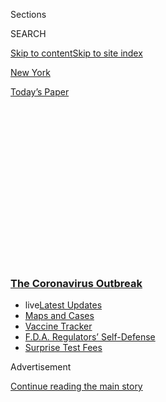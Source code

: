 <div id="app">

<div>

<div>

<div>

<div class="NYTAppHideMasthead css-1q2w90k e1suatyy0">

<div class="section css-ui9rw0 e1suatyy2">

<div class="css-eph4ug er09x8g0">

<div class="css-6n7j50">

</div>

<span class="css-1dv1kvn">Sections</span>

<div class="css-10488qs">

<span class="css-1dv1kvn">SEARCH</span>

</div>

[Skip to content](#site-content)[Skip to site index](#site-index)

</div>

<div id="masthead-section-label" class="css-1wr3we4 eaxe0e00">

[New
York](https://www.nytimes3xbfgragh.onion/section/nyregion)

</div>

<div class="css-10698na e1huz5gh0">

</div>

</div>

<div id="masthead-bar-one" class="section hasLinks css-15hmgas e1csuq9d3">

<div class="css-uqyvli e1csuq9d0">

</div>

<div class="css-1uqjmks e1csuq9d1">

</div>

<div class="css-9e9ivx">

[](https://myaccount.nytimes3xbfgragh.onion/auth/login?response_type=cookie&client_id=vi)

</div>

<div class="css-1bvtpon e1csuq9d2">

[Today’s
Paper](https://www.nytimes3xbfgragh.onion/section/todayspaper)

</div>

</div>

</div>

</div>

<div data-aria-hidden="false">

<div id="site-content" data-role="main">

<div>

<div class="css-1aor85t" style="opacity:0.000000001;z-index:-1;visibility:hidden">

<div class="css-1hqnpie">

<div class="css-epjblv">

<span class="css-17xtcya">[New
York](/section/nyregion)</span><span class="css-x15j1o">|</span><span class="css-fwqvlz">N.Y.C.
to Allow Indoor Dining, in Milestone on Recovery From
Pandemic</span>

</div>

<div class="css-k008qs">

<div class="css-1iwv8en">

<span class="css-18z7m18"></span>

<div>

</div>

</div>

<span class="css-1n6z4y">https://nyti.ms/33amWmY</span>

<div class="css-1705lsu">

<div class="css-4xjgmj">

<div class="css-4skfbu" data-role="toolbar" data-aria-label="Social Media Share buttons, Save button, and Comments Panel with current comment count" data-testid="share-tools">

  - 
  - 
  - 
  - 
    
    <div class="css-6n7j50">
    
    </div>

  - 
  - 

</div>

</div>

</div>

</div>

</div>

</div>

<div class="css-13pd83m">

<div class="css-l9svim">

### [<span class="css-pa1jbp"><span class="css-1rxm0ex">The Coronavirus</span><span class="css-1rxm0ex"> Outbreak</span></span>](https://www.nytimes3xbfgragh.onion/news-event/coronavirus?name=styln-coronavirus-national&region=TOP_BANNER&block=storyline_menu_recirc&action=click&pgtype=Article&impression_id=faa237d0-f52d-11ea-8b73-3bde8420cfaf&variant=undefined)

  - <span class="css-1qkutce"><span class="css-12clwdu">live</span>[Latest
    Updates](https://www.nytimes3xbfgragh.onion/2020/09/12/world/covid-19-coronavirus.html?name=styln-coronavirus-national&region=TOP_BANNER&block=storyline_menu_recirc&action=click&pgtype=Article&impression_id=faa237d1-f52d-11ea-8b73-3bde8420cfaf&variant=undefined)</span>
  - <span class="css-1qkutce">[Maps and
    Cases](https://www.nytimes3xbfgragh.onion/interactive/2020/us/coronavirus-us-cases.html?name=styln-coronavirus-national&region=TOP_BANNER&block=storyline_menu_recirc&action=click&pgtype=Article&impression_id=faa237d2-f52d-11ea-8b73-3bde8420cfaf&variant=undefined)</span>
  - <span class="css-1qkutce">[Vaccine
    Tracker](https://www.nytimes3xbfgragh.onion/interactive/2020/science/coronavirus-vaccine-tracker.html?name=styln-coronavirus-national&region=TOP_BANNER&block=storyline_menu_recirc&action=click&pgtype=Article&impression_id=faa237d3-f52d-11ea-8b73-3bde8420cfaf&variant=undefined)</span>
  - <span class="css-1qkutce">[F.D.A. Regulators’
    Self-Defense](https://www.nytimes3xbfgragh.onion/2020/09/10/us/politics/fda-coronavirus-vaccine.html?name=styln-coronavirus-national&region=TOP_BANNER&block=storyline_menu_recirc&action=click&pgtype=Article&impression_id=faa25ee0-f52d-11ea-8b73-3bde8420cfaf&variant=undefined)</span>
  - <span class="css-1qkutce">[Surprise Test
    Fees](https://www.nytimes3xbfgragh.onion/2020/09/09/upshot/coronavirus-surprise-test-fees.html?name=styln-coronavirus-national&region=TOP_BANNER&block=storyline_menu_recirc&action=click&pgtype=Article&impression_id=faa25ee1-f52d-11ea-8b73-3bde8420cfaf&variant=undefined)</span>

</div>

</div>

<div id="top-wrapper" class="css-1sy8kpn">

<div id="top-slug" class="css-l9onyx">

Advertisement

</div>

[Continue reading the main
story](#after-top)

<div class="ad top-wrapper" style="text-align:center;height:100%;display:block;min-height:250px">

<div id="top" class="place-ad" data-position="top" data-size-key="top">

</div>

</div>

<div id="after-top">

</div>

</div>

<div>

<div id="sponsor-wrapper" class="css-1hyfx7x">

<div id="sponsor-slug" class="css-19vbshk">

Supported by

</div>

[Continue reading the main
story](#after-sponsor)

<div id="sponsor" class="ad sponsor-wrapper" style="text-align:center;height:100%;display:block">

</div>

<div id="after-sponsor">

</div>

</div>

<div class="css-186x18t">

</div>

<div class="css-1vkm6nb ehdk2mb0">

# N.Y.C. to Allow Indoor Dining, in Milestone on Recovery From Pandemic

</div>

Gov. Andrew M. Cuomo announced that restaurants can open for indoor
service at 25 percent capacity, starting on Sept. 30.

<div class="css-79elbk" data-testid="photoviewer-wrapper">

<div class="css-z3e15g" data-testid="photoviewer-wrapper-hidden">

</div>

<div class="css-1a48zt4 ehw59r15" data-testid="photoviewer-children">

![<span class="css-16f3y1r e13ogyst0" data-aria-hidden="true">Outdoor
dining in New York has been allowed since early
June. </span><span class="css-cnj6d5 e1z0qqy90" itemprop="copyrightHolder"><span class="css-1ly73wi e1tej78p0">Credit...</span><span><span>Johnny
Milano for The New York
Times</span></span></span>](https://static01.graylady3jvrrxbe.onion/images/2020/09/09/nyregion/NYVIRUS-DINING2/merlin_176693760_3315f45c-be9d-41af-bd61-b45b482c4fea-articleLarge.jpg?quality=75&auto=webp&disable=upscale)

</div>

</div>

<div class="css-18e8msd">

<div class="css-otjvjh epjyd6m0">

<div class="css-nmf14i ey68jwv0" data-aria-hidden="true">

[![Jesse
McKinley](https://static01.graylady3jvrrxbe.onion/images/2018/02/20/multimedia/author-jesse-mckinley/author-jesse-mckinley-thumbLarge.jpg
"Jesse McKinley")](https://www.nytimes3xbfgragh.onion/by/jesse-mckinley)[![Sharon
Otterman](https://static01.graylady3jvrrxbe.onion/images/2018/06/14/multimedia/author-sharon-otterman/author-sharon-otterman-thumbLarge.png
"Sharon Otterman")](https://www.nytimes3xbfgragh.onion/by/sharon-otterman)[![Joseph
Goldstein](https://static01.graylady3jvrrxbe.onion/images/2018/07/16/multimedia/author-joseph-goldstein/author-joseph-goldstein-thumbLarge.png
"Joseph Goldstein")](https://www.nytimes3xbfgragh.onion/by/joseph-goldstein)

</div>

<div class="css-1baulvz">

By [<span class="css-1baulvz" itemprop="name">Jesse
McKinley</span>](https://www.nytimes3xbfgragh.onion/by/jesse-mckinley),
[<span class="css-1baulvz" itemprop="name">Sharon
Otterman</span>](https://www.nytimes3xbfgragh.onion/by/sharon-otterman)
and [<span class="css-1baulvz last-byline" itemprop="name">Joseph
Goldstein</span>](https://www.nytimes3xbfgragh.onion/by/joseph-goldstein)

</div>

</div>

  - 
    
    <div class="css-ld3wwf e16638kd2">
    
    Published Sept. 9, 2020Updated Sept. 11,
    2020
    
    </div>

  - 
    
    <div class="css-4xjgmj">
    
    <div class="css-pvvomx" data-role="toolbar" data-aria-label="Social Media Share buttons, Save button, and Comments Panel with current comment count" data-testid="share-tools">
    
      - 
      - 
      - 
      - 
        
        <div class="css-6n7j50">
        
        </div>
    
      - 
      - 
    
    </div>
    
    </div>

</div>

</div>

<div class="section meteredContent css-1r7ky0e" name="articleBody" itemprop="articleBody">

<div class="css-1fanzo5 StoryBodyCompanionColumn">

<div class="css-53u6y8">

Gov. Andrew M. Cuomo announced on Wednesday that the prohibition on
[indoor
dining](https://www.nytimes3xbfgragh.onion/2020/09/10/nyregion/nyc-outdoor-dining-homeless.html)
in New York City would be lifted on Sept. 30, giving a boost to the
city’s recovery from the pandemic and ending its status as one of the
few places in the nation with a ban.

The governor’s decision to allow restaurants to have indoor dining at 25
percent capacity will be a major milestone in the coronavirus crisis in
New York City, signaling to tourists and residents that the city is
slowly returning to normal.

Still, the reopening will likely not be enough to save some restaurants,
battered by the combination of the coronavirus, the economic crisis and
the reluctance of many Americans to socialize in proximity to others,
particularly as colder weather limits [outdoor
dining](https://www.nytimes3xbfgragh.onion/2020/09/10/nyregion/nyc-outdoor-dining-homeless.html).

The move came more than two months after the governor and Mayor Bill de
Blasio [halted a plan to permit indoor
dining](https://www.nytimes3xbfgragh.onion/2020/07/01/nyregion/indoor-dining-coronavirus-nyc.html)
at restaurants, citing worries about a resurgence of the coronavirus,
which has killed more than 30,000 people in New York State. Even so, the
reopening announcement left some concerns still percolating at City
Hall, as Mr. de Blasio had favored a longer lag between a planned
reopening of schools and the city’s indoor dining.

</div>

</div>

<div class="css-1fanzo5 StoryBodyCompanionColumn">

<div class="css-53u6y8">

But with the infection rate in the state stabilized at under 1 percent
for more than a month, the governor said he would ease some restrictions
at a time of desperation and frustration for the city’s restaurant
industry, which has watched some venerable and venerated eateries fail
and losses mount for others even as neighboring states and regions
reopened their dining rooms.

“Because compliance has gotten so much better, we can now take the next
step,” the governor said.

Under the governor’s plan, restaurants would be permitted to use a
quarter of their indoor tables just as the fall weather is likely to put
a chill on outdoor service, which began in June and has allowed many
restaurants to make game attempts at staying afloat.

On Wednesday, many of those manning kitchens — from greasy spoons to
fine dining — voiced measured relief that they would soon be able to
welcome patrons inside, as well as rehire some staff, as the city
grapples with [an unemployment rate of nearly 20
percent](https://labor.ny.gov/stats/pressreleases/pruistat.shtm).<span class="css-8l6xbc evw5hdy0">
</span>

“With 25 percent plus outdoor, I can hire back 50 percent,” said
Jean-Georges Vongerichten, the celebrity chef whose flagship restaurant,
Jean-Georges, is in Columbus Circle.

The move carries substantial financial and health risks for New York,
the one-time epicenter of the pandemic, and still home to some of the
most stringent regulations regarding the disease, including a 14-day
quarantine for visitors from dozens of other
states.<span class="css-8l6xbc evw5hdy0"> </span>

</div>

</div>

<div class="css-1fanzo5 StoryBodyCompanionColumn">

<div class="css-53u6y8">

New York City, a world capital of dining and entertainment, remains in a
defensive crouch, with Broadway shuttered, movie theaters and clubs
closed and many cultural institutions operating under strict capacity
restrictions.

<div id="NYT_MAIN_CONTENT_1_REGION" class="css-9tf9ac">

<div>

<div id="styln-covid-updates-world" class="section interactive-content interactive-size-medium css-1ftcdic">

<div class="css-17ih8de interactive-body">

<div id="styln-briefing-block" data-asset-id="QXJ0aWNsZTpueXQ6Ly9hcnRpY2xlLzJiYjYwYTJiLTY3NjItNTg3NC1iMGVhLWY4NzRhMjE3NTQyZA==">

<div class="briefing-block-header-section">

# [Latest Updates: The Coronavirus Outbreak](https://www.nytimes3xbfgragh.onion/2020/09/11/world/covid-19-coronavirus.html?action=click&pgtype=Article&state=default&region=MAIN_CONTENT_1&context=storylines_live_updates)

<div class="briefing-block-ts">

Updated 2020-09-12T12:04:20.515Z

</div>

</div>

  - [Fauci cautions the virus could disrupt life in the U.S. until
    ‘maybe even towards the end
    of 2021.’](https://www.nytimes3xbfgragh.onion/2020/09/11/world/covid-19-coronavirus.html?action=click&pgtype=Article&state=default&region=MAIN_CONTENT_1&context=storylines_live_updates#link-dfb8a16)
  - [From Asia to Africa, China promotes its vaccine candidates to win
    friends.](https://www.nytimes3xbfgragh.onion/2020/09/11/world/covid-19-coronavirus.html?action=click&pgtype=Article&state=default&region=MAIN_CONTENT_1&context=storylines_live_updates#link-7104d154)
  - [The other way the virus will kill:
    hunger.](https://www.nytimes3xbfgragh.onion/2020/09/11/world/covid-19-coronavirus.html?action=click&pgtype=Article&state=default&region=MAIN_CONTENT_1&context=storylines_live_updates#link-393ad215)

<div class="briefing-block-footer">

<div class="briefing-block-footer-meta">

[See more
updates](https://www.nytimes3xbfgragh.onion/2020/09/11/world/covid-19-coronavirus.html?action=click&pgtype=Article&state=default&region=MAIN_CONTENT_1&context=storylines_live_updates)

</div>

<div class="briefing-block-briefinglinks">

<span>More live coverage:</span>
[Markets](https://www.nytimes3xbfgragh.onion/live/2020/09/11/business/stock-market-today-coronavirus?action=click&pgtype=Article&state=default&region=MAIN_CONTENT_1&context=storylines_live_updates)

</div>

</div>

</div>

</div>

</div>

</div>

</div>

The caution seems warranted: State officials said about 10 percent of
coronavirus clusters outside of New York City have been tied to bars and
restaurants, a source of infection second only to large gatherings. Bars
and restaurants have also fueled outbreaks nationwide and across the
world.

The reopening will also come shortly after New York City’s public
schools — the nation’s largest school system — will welcome students
back inside on Sept. 21, another complex and fraught experiment that has
already been delayed once by Mr. de Blasio.

Local officials, wary of returning to the nightmare of March and April,
when the disease was killing hundreds of people a day, were reluctant to
do anything that would put the city in peril, and were prioritizing
reopening schools rather than indoor dining.

The timing of Mr. Cuomo’s announcement, which came after months of
debate at a state and city level, caught some by surprise, coming just
hours after Mr. de Blasio suggested a decision on dining was still being
fine-tuned.

One plan under discussion at City Hall called for putting indoor dining
off until schools had been reopened for at least a month and there had
been no substantial uptick in the positivity rate, according to one city
official familiar with the plan. But the announcement by the governor,
who has authority over such decisions because of expanded powers granted
to him during the crisis, rendered that approach moot.

<div id="NYT_MAIN_CONTENT_2_REGION" class="css-9tf9ac">

<div>

</div>

</div>

Under a compromise, both sides would reassess indoor dining should the
infection rate in the city go past 2 percent, according to one City Hall
official.

</div>

</div>

<div class="css-1fanzo5 StoryBodyCompanionColumn">

<div class="css-53u6y8">

Mr. Cuomo, a third-term Democrat who has frequently sparred with Mr. de
Blasio, had acknowledged that he was under intense pressure from
restaurateurs to reopen indoor dining spaces, noting on Wednesday that
“a restaurant is not just the restaurant owner, a restaurant is the
kitchen staff, the wait staff.”

“Restaurants also pose a possible risk," he said, adding, “But there is
also a great economic loss when they don’t operate.”

The combination of students in schools and patrons in dining rooms will
likely heighten anxiety about the possibility of a second wave of
coronavirus infections for public health officials and experts, who said
that reopening both in such quick succession comes with a substantial
risk.

“I would like to understand the extent to which school reopening is
contributing to a bump, or a spike, or lack thereof before moving on to
another significant contributor to new cases,” said Denis Nash, an
epidemiology professor at the CUNY School of Public Health, who has in
the past worked for the New York City Department of Health and Mental
Hygiene.

He added, “If it’s all going on at the same time, it makes it difficult
to tease apart and know what’s driving any bumps we may see,” he said,
referring to possible upticks in cases.

Mr. Cuomo said that state would evaluate infection rates and other data
after the Sept. 30 reopening, with an eye toward increasing capacity to
50 percent by Nov. 1, perhaps sooner.<span class="css-8l6xbc evw5hdy0">
</span>At the same time, he also warned that any spike in infections
could lead to sudden closures via an “emergency pause
button.”<span class="css-8l6xbc evw5hdy0"> </span>

Even as other parts of the state reopened their dining rooms in late
spring, the city’s indoor tables remained closed. For weeks, many
restaurant owners had complained about a split reality at the city
border — on one side indoor dining, on the other, a ban. Some sued,
questioning why there was a continuing bar on indoor dining in the city
even as virus levels in both the suburbs and the city were virtually the
same.

</div>

</div>

<div class="css-1fanzo5 StoryBodyCompanionColumn">

<div class="css-53u6y8">

Nor will the allowance be a panacea. Even with indoor dining permitted,
not all restaurants may do it, since many are concerned about safety,
and some have spaces so small that capacity restrictions may not make it
worthwhile.

“I know I can make it work at 50 percent, but the expenses of getting it
up and running, versus the revenue, my gut tells me that it will not
work at 25 percent,” said Eric Ripert, the chef and an owner of Le
Bernardin, on West 51st Street.

There is also the question of whether diners will feel comfortable
returning to indoor spaces: A [recent
poll](https://scri.siena.edu/2020/09/02/62-say-completely-opening-schools-runs-too-great-a-risk-32-disagree/)
by the Siena College Research Institute found that 58 percent of New
Yorkers, and 65 percent of city residents, said they were still not
comfortable with dining indoors in a restaurant. More than 70 percent of
both city and state residents also said they were not yet comfortable
having a drink at a bar.

Without a government relief package specifically for restaurants, about
64 percent of New York restaurants said they are likely to close by the
end of the year, according to a recent
[survey](https://www.nysra.org/uploads/1/2/1/3/121352550/state_restaurant_association_survey_results_090320.pdf)
from the New York State Restaurant Association.

“I think at the end of September, you are going to see a lot of for-rent
signs on New York City restaurants,” said Cindy Smith, an owner of the
Mermaid Inn, which has already permanently closed its original East
Village location, but is hanging on for now at its three other Manhattan
locations. Only one is open for outdoor dining.

Under the governor’s [plan](https://forward.ny.gov/nyc-indoor-dining),
restaurants will be required to check customers’ temperatures and
collect contact information for one person in each party. Diners will be
required to wear face coverings when not seated, and bar service will
not be allowed. Closing time will be midnight.

Russell Jackson, the chef and owner of Reverence, a tasting menu
restaurant on Frederick Douglass Boulevard in Harlem, said he has been
staying alive with takeout and delivery, which were still allowed after
Mr. Cuomo ordered bars and restaurants to close in March.

</div>

</div>

<div class="css-1fanzo5 StoryBodyCompanionColumn">

<div class="css-53u6y8">

“As this is going to settle in that we’re all going back to work, I know
all of us are going to start freaking out,” Mr. Jackson said. “We
shifted this restaurant to be a completely different animal over the
past six months. Now we have to change all the protocols. It’s going to
be an enormous adjustment.”

Mr. Cuomo said that the city will provide 400 code enforcers, which
could include New York City police officers, in addition to oversight
from the New York State Liquor Authority, New York State Police and
other agencies. But he also invited diners to anonymously report
restaurants where they believe the 25 percent capacity is being
violated.

On Wednesday, Mr. Cuomo acknowledged that the infection rate might
increase with “more people at work, more people at schools, more
restaurants, more people on the street,” though he said there was no
“hard number” that would force the state to retreat.

“We’ll just watch it,” he said, “and see what we hear.”

Reporting contributed by Julia Moskin, Pete Wells, Dana Rubinstein, and
Luis Ferré-Sadurní.

</div>

</div>

</div>

<div>

</div>

<div>

</div>

<div>

</div>

<div>

<div id="bottom-wrapper" class="css-1ede5it">

<div id="bottom-slug" class="css-l9onyx">

Advertisement

</div>

[Continue reading the main
story](#after-bottom)

<div id="bottom" class="ad bottom-wrapper" style="text-align:center;height:100%;display:block;min-height:90px">

</div>

<div id="after-bottom">

</div>

</div>

</div>

</div>

</div>

## Site Index

<div>

</div>

## Site Information Navigation

  - [© <span>2020</span> <span>The New York Times
    Company</span>](https://help.nytimes3xbfgragh.onion/hc/en-us/articles/115014792127-Copyright-notice)

<!-- end list -->

  - [NYTCo](https://www.nytco.com/)
  - [Contact
    Us](https://help.nytimes3xbfgragh.onion/hc/en-us/articles/115015385887-Contact-Us)
  - [Work with us](https://www.nytco.com/careers/)
  - [Advertise](https://nytmediakit.com/)
  - [T Brand Studio](http://www.tbrandstudio.com/)
  - [Your Ad
    Choices](https://www.nytimes3xbfgragh.onion/privacy/cookie-policy#how-do-i-manage-trackers)
  - [Privacy](https://www.nytimes3xbfgragh.onion/privacy)
  - [Terms of
    Service](https://help.nytimes3xbfgragh.onion/hc/en-us/articles/115014893428-Terms-of-service)
  - [Terms of
    Sale](https://help.nytimes3xbfgragh.onion/hc/en-us/articles/115014893968-Terms-of-sale)
  - [Site
    Map](https://spiderbites.nytimes3xbfgragh.onion)
  - [Help](https://help.nytimes3xbfgragh.onion/hc/en-us)
  - [Subscriptions](https://www.nytimes3xbfgragh.onion/subscription?campaignId=37WXW)

</div>

</div>

</div>

</div>
